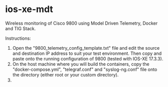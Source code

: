 # ios-xe-mdt
Wireless monitoring of Cisco 9800 using Model Driven Telemetry, Docker and TIG Stack.

Instructions:

1. Open the "9800_telemetry_config_template.txt" file and edit the source and destination IP address to suit your test environment.  Then copy and paste onto the running configuration of 9800 (tested with IOS-XE 17.3.3).
2. On the host machine where you will build the containers, copy the "docker-compose.yml", "telegraf.conf" and "syslog-ng.conf" file onto the directory (either root or your custom directory).
3. 
